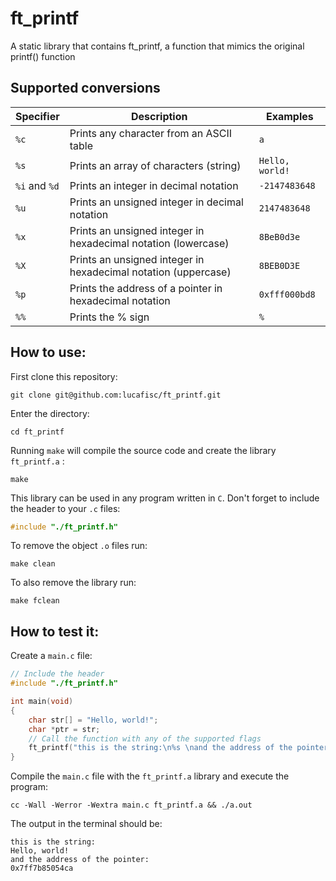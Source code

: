 # ft_printf

A static library that contains ft_printf, a function that mimics the original printf() function

## Supported conversions

| Specifier | Description | Examples |
| --- | --- | --- |
| `%c` | Prints any character from an ASCII table | `a` |
| `%s` | Prints an array of characters (string) | `Hello, world!` |
| `%i` and `%d` | Prints an integer in decimal notation | `-2147483648`|
| `%u` | Prints an unsigned integer in decimal notation | `2147483648` |
| `%x` | Prints an unsigned integer in hexadecimal notation (lowercase) | `8BeB0d3e` |
| `%X` | Prints an unsigned integer in hexadecimal notation (uppercase) | `8BEB0D3E` |
| `%p` | Prints the address of a pointer in hexadecimal notation | `0xfff000bd8` |
| `%%` | Prints the % sign | `%` |

## How to use:

First clone this repository:

```
git clone git@github.com:lucafisc/ft_printf.git
```

Enter the directory:

```
cd ft_printf
```

Running `make` will compile the source code and create the library `ft_printf.a` :

```
make
```

This library can be used in any program written in `C`. Don't forget to include the header to your `.c` files:

```c
#include "./ft_printf.h"
```

To remove the object `.o` files run:

```
make clean
```

To also remove the library run:

```
make fclean
```

## How to test it:

Create a `main.c` file:

```c
// Include the header
#include "./ft_printf.h"

int	main(void)
{
	char str[] = "Hello, world!";
	char *ptr = str;
	// Call the function with any of the supported flags
	ft_printf("this is the string:\n%s \nand the address of the pointer:\n%p\n", str, ptr);
}
```

Compile the `main.c` file with the `ft_printf.a` library and execute the program:

```
cc -Wall -Werror -Wextra main.c ft_printf.a && ./a.out
```

The output in the terminal should be:

```
this is the string:
Hello, world! 
and the address of the pointer:
0x7ff7b85054ca
```
